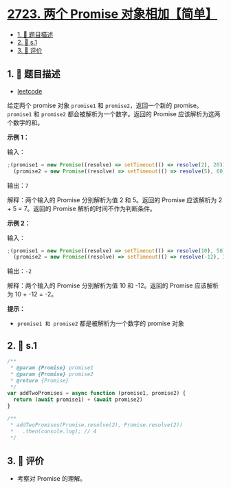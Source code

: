# [2723. 两个 Promise 对象相加【简单】](https://github.com/tnotesjs/TNotes.leetcode/tree/main/notes/2723.%20%E4%B8%A4%E4%B8%AA%20Promise%20%E5%AF%B9%E8%B1%A1%E7%9B%B8%E5%8A%A0%E3%80%90%E7%AE%80%E5%8D%95%E3%80%91)

<!-- region:toc -->

- [1. 📝 题目描述](#1--题目描述)
- [2. 🎯 s.1](#2--s1)
- [3. 🫧 评价](#3--评价)

<!-- endregion:toc -->

## 1. 📝 题目描述

- [leetcode](https://leetcode.cn/problems/add-two-promises)

给定两个 promise 对象 `promise1` 和 `promise2`，返回一个新的 promise。`promise1` 和 `promise2` 都会被解析为一个数字。返回的 Promise 应该解析为这两个数字的和。

**示例 1：**

输入：

```js
;(promise1 = new Promise((resolve) => setTimeout(() => resolve(2), 20))),
  (promise2 = new Promise((resolve) => setTimeout(() => resolve(5), 60)))
```

输出：`7`

解释：两个输入的 Promise 分别解析为值 2 和 5。返回的 Promise 应该解析为 2 + 5 = 7。返回的 Promise 解析的时间不作为判断条件。

**示例 2：**

输入：

```js
;(promise1 = new Promise((resolve) => setTimeout(() => resolve(10), 50))),
  (promise2 = new Promise((resolve) => setTimeout(() => resolve(-12), 30)))
```

输出：`-2`

解释：两个输入的 Promise 分别解析为值 10 和 -12。返回的 Promise 应该解析为 10 + -12 = -2。

**提示：**

- `promise1 和 promise2` 都是被解析为一个数字的 promise 对象

## 2. 🎯 s.1

```javascript
/**
 * @param {Promise} promise1
 * @param {Promise} promise2
 * @return {Promise}
 */
var addTwoPromises = async function (promise1, promise2) {
  return (await promise1) + (await promise2)
}

/**
 * addTwoPromises(Promise.resolve(2), Promise.resolve(2))
 *   .then(console.log); // 4
 */
```

## 3. 🫧 评价

- 考察对 Promise 的理解。
